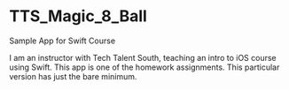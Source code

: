 # TTS_Magic_8_Ball
Sample App for Swift Course

I am an instructor with Tech Talent South, teaching an intro to iOS course using Swift. This app is one of the homework assignments. This particular version has just the bare minimum.
